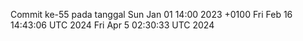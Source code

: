 Commit ke-55 pada tanggal Sun Jan 01 14:00 2023 +0100
Fri Feb 16 14:43:06 UTC 2024
Fri Apr  5 02:30:33 UTC 2024
